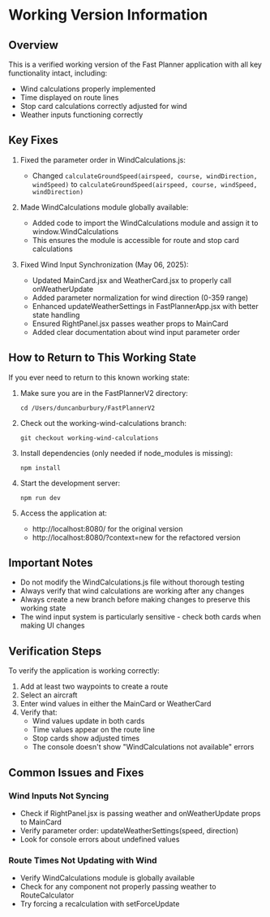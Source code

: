 # Working Version Information

## Overview

This is a verified working version of the Fast Planner application with all key functionality intact, including:

- Wind calculations properly implemented
- Time displayed on route lines
- Stop card calculations correctly adjusted for wind
- Weather inputs functioning correctly

## Key Fixes

1. Fixed the parameter order in WindCalculations.js:
   - Changed `calculateGroundSpeed(airspeed, course, windDirection, windSpeed)` to `calculateGroundSpeed(airspeed, course, windSpeed, windDirection)`

2. Made WindCalculations module globally available:
   - Added code to import the WindCalculations module and assign it to window.WindCalculations
   - This ensures the module is accessible for route and stop card calculations
   
3. Fixed Wind Input Synchronization (May 06, 2025):
   - Updated MainCard.jsx and WeatherCard.jsx to properly call onWeatherUpdate
   - Added parameter normalization for wind direction (0-359 range)
   - Enhanced updateWeatherSettings in FastPlannerApp.jsx with better state handling
   - Ensured RightPanel.jsx passes weather props to MainCard
   - Added clear documentation about wind input parameter order

## How to Return to This Working State

If you ever need to return to this known working state:

1. Make sure you are in the FastPlannerV2 directory:
   ```
   cd /Users/duncanburbury/FastPlannerV2
   ```

2. Check out the working-wind-calculations branch:
   ```
   git checkout working-wind-calculations
   ```

3. Install dependencies (only needed if node_modules is missing):
   ```
   npm install
   ```

4. Start the development server:
   ```
   npm run dev
   ```

5. Access the application at:
   - http://localhost:8080/ for the original version
   - http://localhost:8080/?context=new for the refactored version

## Important Notes

- Do not modify the WindCalculations.js file without thorough testing
- Always verify that wind calculations are working after any changes
- Always create a new branch before making changes to preserve this working state
- The wind input system is particularly sensitive - check both cards when making UI changes

## Verification Steps

To verify the application is working correctly:

1. Add at least two waypoints to create a route
2. Select an aircraft
3. Enter wind values in either the MainCard or WeatherCard
4. Verify that:
   - Wind values update in both cards
   - Time values appear on the route line
   - Stop cards show adjusted times
   - The console doesn't show "WindCalculations not available" errors
   
## Common Issues and Fixes

### Wind Inputs Not Syncing
- Check if RightPanel.jsx is passing weather and onWeatherUpdate props to MainCard
- Verify parameter order: updateWeatherSettings(speed, direction)
- Look for console errors about undefined values

### Route Times Not Updating with Wind
- Verify WindCalculations module is globally available
- Check for any component not properly passing weather to RouteCalculator
- Try forcing a recalculation with setForceUpdate
